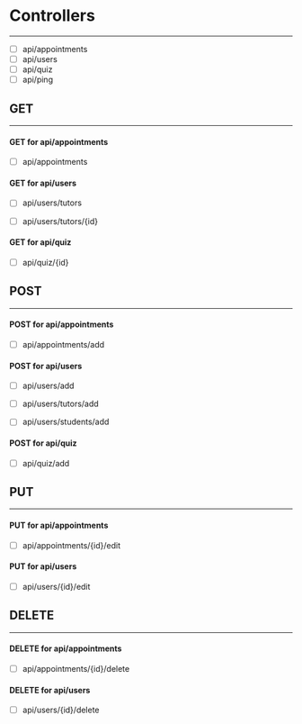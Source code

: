 # Controllers
----------
- [ ] api/appointments
- [ ] api/users
- [ ] api/quiz
- [ ] api/ping

## GET
----------

#### GET for api/appointments
<!-- Get all appointments -->
- [ ] api/appointments 

#### GET for api/users
<!-- Get all tutors -->
- [ ] api/users/tutors
<!-- Get one tutor -->
- [ ] api/users/tutors/{id}

#### GET for api/quiz
<!-- Get one quiz -->
- [ ] api/quiz/{id}


## POST
----------

#### POST for api/appointments
<!-- Add an appointment -->
- [ ] api/appointments/add

#### POST for api/users
<!-- Add a user -->
- [ ] api/users/add
<!-- Add a tutor -->
- [ ] api/users/tutors/add
<!-- Add a student -->
- [ ] api/users/students/add

#### POST for api/quiz
<!-- Add a quiz -->
- [ ] api/quiz/add


## PUT
----------

#### PUT for api/appointments
<!-- Edit an appointment -->
- [ ] api/appointments/{id}/edit

#### PUT for api/users
<!-- Edit a user -->
- [ ] api/users/{id}/edit


## DELETE
----------

#### DELETE for api/appointments
<!-- Delete an appointment -->
- [ ] api/appointments/{id}/delete

#### DELETE for api/users
- [ ] api/users/{id}/delete
